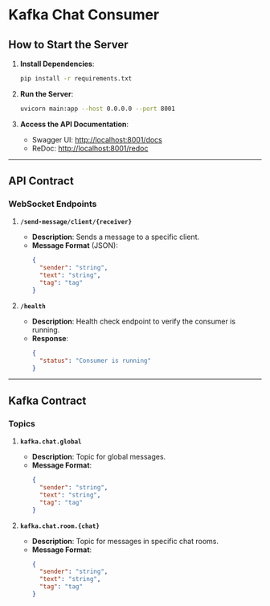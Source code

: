 # Kafka Chat Consumer

## How to Start the Server

1. **Install Dependencies**:
   ```bash
   pip install -r requirements.txt
   ```

2. **Run the Server**:
   ```bash
   uvicorn main:app --host 0.0.0.0 --port 8001
   ```

3. **Access the API Documentation**:
   - Swagger UI: [http://localhost:8001/docs](http://localhost:8001/docs)
   - ReDoc: [http://localhost:8001/redoc](http://localhost:8001/redoc)

---

## API Contract

### WebSocket Endpoints

1. **`/send-message/client/{receiver}`**
   - **Description**: Sends a message to a specific client.
   - **Message Format** (JSON):
     ```json
     {
       "sender": "string",
       "text": "string",
       "tag": "tag"
     }
     ```

2. **`/health`**
   - **Description**: Health check endpoint to verify the consumer is running.
   - **Response**:
     ```json
     {
       "status": "Consumer is running"
     }
     ```

---

## Kafka Contract

### Topics

1. **`kafka.chat.global`**
   - **Description**: Topic for global messages.
   - **Message Format**:
     ```json
     {
       "sender": "string",
       "text": "string",
       "tag": "tag"
     }
     ```

2. **`kafka.chat.room.{chat}`**
   - **Description**: Topic for messages in specific chat rooms.
   - **Message Format**:
     ```json
     {
       "sender": "string",
       "text": "string",
       "tag": "tag"
     }
     ```